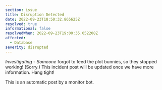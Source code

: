 ```yaml
---
section: issue
title: Disruption Detected
date: 2022-09-23T18:50:32.865625Z
resolved: true
informational: false
resolvedWhen: 2022-09-23T19:00:35.052208Z
affected:
  - Database
severity: disrupted
---
```

*Investigating* - _Someone_ forgot to feed the plot bunnies, so they stopped working! (Sorry.) This incident post will be updated once we have more information. Hang tight!

This is an automatic post by a monitor bot.
        